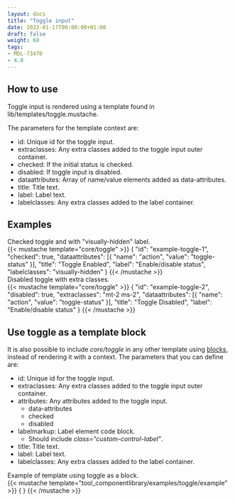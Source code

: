 ```yaml
---
layout: docs
title: "Toggle input"
date: 2022-01-17T00:00:00+01:00
draft: false
weight: 60
tags:
- MDL-73470
- 4.0
---
```


## How to use

Toggle input is rendered using a template found in lib/templates/toggle.mustache.

The parameters for the template context are:
* id: Unique id for the toggle input.
* extraclasses: Any extra classes added to the toggle input outer container.
* checked: If the initial status is checked.
* disabled: If toggle input is disabled.
* dataattributes: Array of name/value elements added as data-attributes.
* title: Title text.
* label: Label text.
* labelclasses: Any extra classes added to the label container.

## Examples

<div class="small">
Checked toggle and with "visually-hidden" label.
</div>
{{< mustache template="core/toggle" >}}
    {
        "id": "example-toggle-1",
        "checked": true,
        "dataattributes": [{
            "name": "action",
            "value": "toggle-status"
        }],
        "title": "Toggle Enabled",
        "label": "Enable/disable status",
        "labelclasses": "visually-hidden"
    }
{{< /mustache >}}

<div class="mt-3 small">
Disabled toggle with extra classes.
</div>
{{< mustache template="core/toggle" >}}
    {
        "id": "example-toggle-2",
        "disabled": true,
        "extraclasses": "mt-2 ms-2",
        "dataattributes": [{
            "name": "action",
            "value": "toggle-status"
        }],
        "title": "Toggle Disabled",
        "label": "Enable/disable status"
    }
{{< /mustache >}}

## Use toggle as a template block

It is also possible to include *core/toggle* in any other template using [blocks](https://moodledev.io/docs/guides/templates#blocks), instead of rendering it with a context.
The parameters that you can define are:
* id: Unique id for the toggle input.
* extraclasses: Any extra classes added to the toggle input outer container.
* attributes: Any attributes added to the toggle input.
    * data-attributes
    * checked
    * disabled
* labelmarkup: Label element code block.
  * Should include *class="custom-control-label"*.
* title: Title text.
* label: Label text.
* labelclasses: Any extra classes added to the label container.

<div class="small">
Example of template using toggle as a block.
</div>
{{< mustache template="tool_componentlibrary/examples/toggle/example" >}}
    {
    }
{{< /mustache >}}
